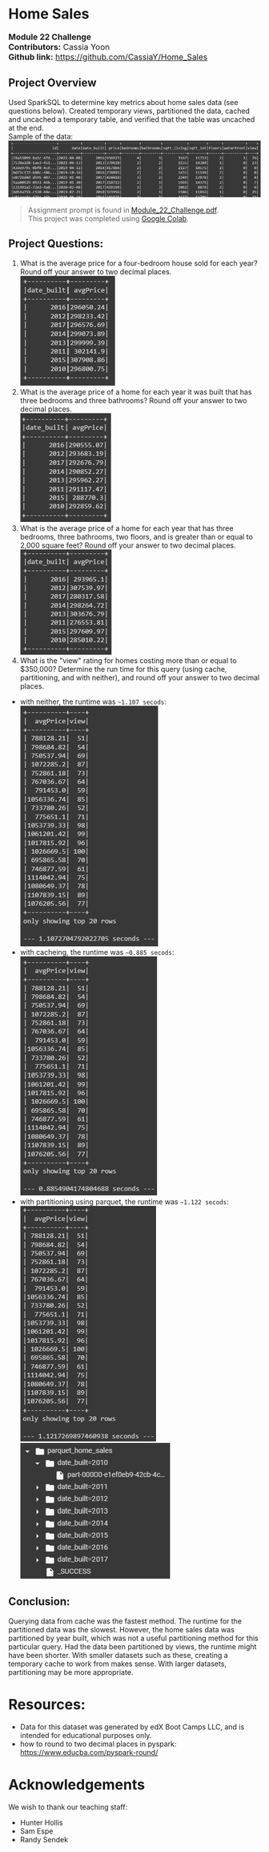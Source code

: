 # Home Sales
<font size="3">**Module 22 Challenge**  
**Contributors:** Cassia Yoon  
**Github link:** https://github.com/CassiaY/Home_Sales</font>  

## Project Overview  
Used SparkSQL to determine key metrics about home sales data (see questions below). Created temporary views, partitioned the data, cached and uncached a temporary table, and verified that the table was uncached at the end.  
Sample of the data:  
![sample of the data](/readme_imgs/df_sample.png)  
> Assignment prompt is found in [Module_22_Challenge.pdf](/Module_22_Challenge.pdf).  
> This project was completed using [Google Colab](/https://colab.google/).  

## Project Questions:  
1. What is the average price for a four-bedroom house sold for each year? Round off your answer to two decimal places.  
![Q1](/readme_imgs/Q1.png)  
2. What is the average price of a home for each year it was built that has three bedrooms and three bathrooms? Round off your answer to two decimal places.  
![Q2](/readme_imgs/Q2.png)  
3. What is the average price of a home for each year that has three bedrooms, three bathrooms, two floors, and is greater than or equal to 2,000 square feet? Round off your answer to two decimal places.  
![Q3](/readme_imgs/Q3.png)  
4. What is the "view" rating for homes costing more than or equal to $350,000? Determine the run time for this query (using cache, partitioning, and with neither), and round off your answer to two decimal places.  
- with neither, the runtime was `~1.107 secods`:  
![Q4](/readme_imgs/Q4.png)  
- with cacheing, the runtime was `~0.885 secods`:  
![Q4 cached](/readme_imgs/Q4_cached.png)  
- with partitioning using parquet, the runtime was `~1.122 secods`:  
![Q4 parquet](/readme_imgs/Q4_parquet.png)  
![screenshot of partitioned data](/readme_imgs/home_sales_parquet_screenshot.png)  

## Conclusion:  
Querying data from cache was the fastest method. The runtime for the partitioned data was the slowest. However, the home sales data was partitioned by year built, which was not a useful partitioning method for this particular query. Had the data been partitioned by views, the runtime might have been shorter. With smaller datasets such as these, creating a temporary cache to work from makes sense. With larger datasets, partitioning may be more appropriate.  

# Resources:
- Data for this dataset was generated by edX Boot Camps LLC, and is intended for educational purposes only.
- how to round to two decimal places in pyspark: https://www.educba.com/pyspark-round/  

# Acknowledgements
We wish to thank our teaching staff:
- Hunter Hollis
- Sam Espe
- Randy Sendek